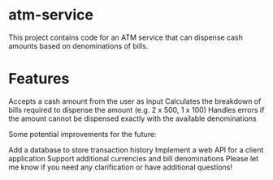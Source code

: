 # atm-service

This project contains code for an ATM service that can dispense cash amounts based on denominations of bills.

# Features

Accepts a cash amount from the user as input
Calculates the breakdown of bills required to dispense the amount (e.g. 2 x 500, 1 x 100)
Handles errors if the amount cannot be dispensed exactly with the available denominations

Some potential improvements for the future:

Add a database to store transaction history
Implement a web API for a client application
Support additional currencies and bill denominations
Please let me know if you need any clarification or have additional questions!
